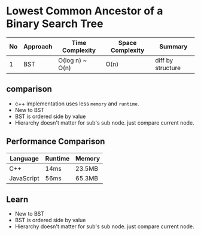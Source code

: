 # Lowest Common Ancestor of a Binary Search Tree

| No  | Approach | Time Complexity | Space Complexity | Summary           |
| --- | -------- | --------------- | ---------------- | ----------------- |
| 1   | BST      | O(log n) ~ O(n) | O(n)             | diff by structure |

## comparison

- c++ implementation uses less `memory` and `runtime`.
- New to BST
- BST is ordered side by value
- Hierarchy doesn't matter for sub's sub node. just compare current node.

## Performance Comparison

| Language   | Runtime | Memory |
| ---------- | ------- | ------ |
| C++        | 14ms    | 23.5MB |
| JavaScript | 56ms    | 65.3MB |

## Learn

- New to BST
- BST is ordered side by value
- Hierarchy doesn't matter for sub's sub node. just compare current node.
